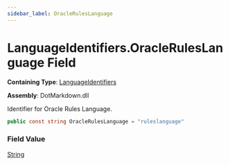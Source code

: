```yaml
---
sidebar_label: OracleRulesLanguage
---
```


# LanguageIdentifiers\.OracleRulesLanguage Field

**Containing Type**: [LanguageIdentifiers](../index.md)

**Assembly**: DotMarkdown\.dll

  
Identifier for Oracle Rules Language\.

```csharp
public const string OracleRulesLanguage = "ruleslanguage"
```

### Field Value

[String](https://docs.microsoft.com/en-us/dotnet/api/system.string)

